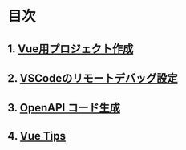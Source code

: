 <!-- Ctrl+K, V -->

# 目次

## 1. [Vue用プロジェクト作成](01.Vue用プロジェクト作成.md)

## 2. [VSCodeのリモートデバッグ設定](./02.VSCodeのリモートデバッグ設定.md)

## 3. [OpenAPI コード生成](./03.OpenAPI%20コード生成.md)

## 4. [Vue Tips](./04.Vue%20Tips.md)
